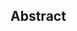 
<!-- &nbsp; -->
<!-- note: deze file mag niet missen of leeg zijn, anders werkt de W3C-ReSpec niet goed (ook geen TOC) -->

## Abstract

